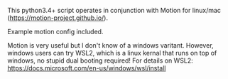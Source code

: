 This python3.4+ script operates in conjunction with Motion for linux/mac (https://motion-project.github.io/). 

Example motion config included.

Motion is very useful but I don't know of a windows varitant. However, windows users can try WSL2, which is a linux kernal that runs on top of windows, no stupid dual booting required! For details on WSL2: https://docs.microsoft.com/en-us/windows/wsl/install
